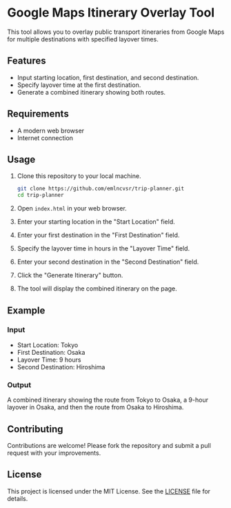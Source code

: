 
# Google Maps Itinerary Overlay Tool

This tool allows you to overlay public transport itineraries from Google Maps for multiple destinations with specified layover times.

## Features

- Input starting location, first destination, and second destination.
- Specify layover time at the first destination.
- Generate a combined itinerary showing both routes.

## Requirements

- A modern web browser
- Internet connection

## Usage

1. Clone this repository to your local machine.
   ```bash
   git clone https://github.com/emlncvsr/trip-planner.git
   cd trip-planner
   ```

2. Open `index.html` in your web browser.

3. Enter your starting location in the "Start Location" field.

4. Enter your first destination in the "First Destination" field.

5. Specify the layover time in hours in the "Layover Time" field.

6. Enter your second destination in the "Second Destination" field.

7. Click the "Generate Itinerary" button.

8. The tool will display the combined itinerary on the page.

## Example

### Input

- Start Location: Tokyo
- First Destination: Osaka
- Layover Time: 9 hours
- Second Destination: Hiroshima

### Output

A combined itinerary showing the route from Tokyo to Osaka, a 9-hour layover in Osaka, and then the route from Osaka to Hiroshima.

## Contributing

Contributions are welcome! Please fork the repository and submit a pull request with your improvements.

## License

This project is licensed under the MIT License. See the [LICENSE](LICENSE) file for details.
